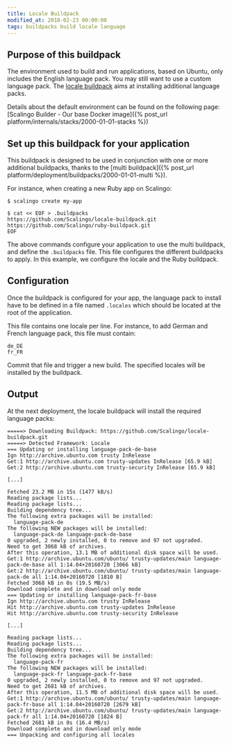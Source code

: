 ```yaml
---
title: Locale Buildpack
modified_at: 2018-02-23 00:00:00
tags: buildpacks build locale language
---
```


## Purpose of this buildpack

The environment used to build and run applications, based on Ubuntu, only
includes the English language pack. You may still want to use a custom language
pack. The [locale buildpack](https://github.com/Scalingo/locale-buildpack) aims
at installing additional language packs.

Details about the default environment can be found on the following page:
[Scalingo Builder - Our base Docker image]({% post_url
platform/internals/stacks/2000-01-01-stacks %})

## Set up this buildpack for your application

This buildpack is designed to be used in conjunction with one or more additional
buildpacks, thanks to the [multi buildpack]({% post_url
platform/deployment/buildpacks/2000-01-01-multi %}).

For instance, when creating a new Ruby app on Scalingo:

```console
$ scalingo create my-app

$ cat << EOF > .buildpacks
https://github.com/Scalingo/locale-buildpack.git
https://github.com/Scalingo/ruby-buildpack.git
EOF
```

The above commands configure your application to use the multi buildpack, and
define the `.buildpacks` file. This file configures the different buildpacks to
apply. In this example, we configure the locale and the Ruby buildpack.

## Configuration

Once the buildpack is configured for your app, the language pack to install have to
be defined in a file named `.locales` which should be located at the root of the
application.

This file contains one locale per line. For instance, to add German and French
language pack, this file must contain:

```text
de_DE
fr_FR
```

Commit that file and trigger a new build. The specified locales will be
installed by the buildpack.

## Output

At the next deployment, the locale buildpack will install the required language
packs:

```text
=====> Downloading Buildpack: https://github.com/Scalingo/locale-buildpack.git
=====> Detected Framework: Locale
=== Updating or installing language-pack-de-base
Ign http://archive.ubuntu.com trusty InRelease
Get:1 http://archive.ubuntu.com trusty-updates InRelease [65.9 kB]
Get:2 http://archive.ubuntu.com trusty-security InRelease [65.9 kB]

[...]

Fetched 23.2 MB in 15s (1477 kB/s)
Reading package lists...
Reading package lists...
Building dependency tree...
The following extra packages will be installed:
  language-pack-de
The following NEW packages will be installed:
  language-pack-de language-pack-de-base
0 upgraded, 2 newly installed, 0 to remove and 97 not upgraded.
Need to get 3068 kB of archives.
After this operation, 13.1 MB of additional disk space will be used.
Get:1 http://archive.ubuntu.com/ubuntu/ trusty-updates/main language-pack-de-base all 1:14.04+20160720 [3066 kB]
Get:2 http://archive.ubuntu.com/ubuntu/ trusty-updates/main language-pack-de all 1:14.04+20160720 [1810 B]
Fetched 3068 kB in 0s (19.5 MB/s)
Download complete and in download only mode
=== Updating or installing language-pack-fr-base
Ign http://archive.ubuntu.com trusty InRelease
Hit http://archive.ubuntu.com trusty-updates InRelease
Hit http://archive.ubuntu.com trusty-security InRelease

[...]

Reading package lists...
Reading package lists...
Building dependency tree...
The following extra packages will be installed:
  language-pack-fr
The following NEW packages will be installed:
  language-pack-fr language-pack-fr-base
0 upgraded, 2 newly installed, 0 to remove and 97 not upgraded.
Need to get 2681 kB of archives.
After this operation, 11.5 MB of additional disk space will be used.
Get:1 http://archive.ubuntu.com/ubuntu/ trusty-updates/main language-pack-fr-base all 1:14.04+20160720 [2679 kB]
Get:2 http://archive.ubuntu.com/ubuntu/ trusty-updates/main language-pack-fr all 1:14.04+20160720 [1824 B]
Fetched 2681 kB in 0s (16.4 MB/s)
Download complete and in download only mode
=== Unpacking and configuring all locales
```
